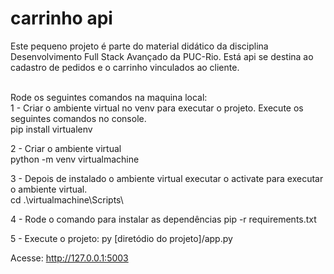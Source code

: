 
# carrinho api
Este pequeno projeto é parte do material didático da disciplina Desenvolvimento Full Stack Avançado da PUC-Rio. Está api se destina ao cadastro de pedidos e o carrinho vinculados ao cliente.

<br />Rode os seguintes comandos na maquina local:
<br />1 - Criar o ambiente virtual no venv para executar o projeto. Execute os seguintes comandos no console.
<br /> pip install virtualenv

2 - Criar o ambiente virtual
<br /> python -m venv virtualmachine

3 - Depois de instalado o ambiente virtual executar o activate para executar o ambiente virtual.
<br /> cd .\virtualmachine\Scripts\ 

4 - Rode o comando para instalar as dependências
pip -r requirements.txt

5 - Execute o projeto:
py [diretódio do projeto]/app.py

Acesse: http://127.0.0.1:5003














